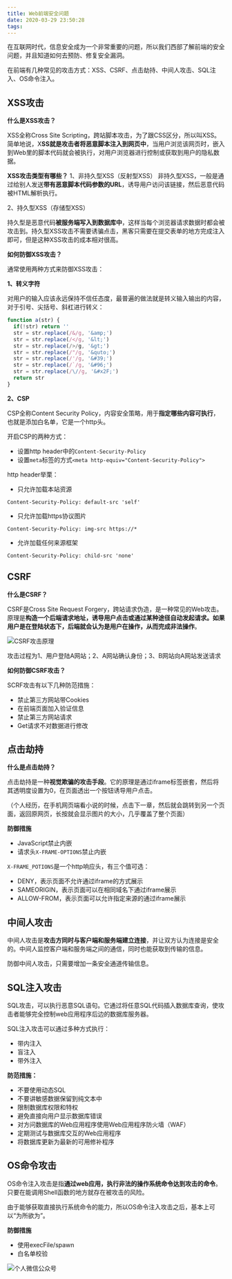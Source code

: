 ```yaml
---
title: Web前端安全问题
date: 2020-03-29 23:50:28
tags: 
---
```


在互联网时代，信息安全成为一个非常重要的问题，所以我们西部了解前端的安全问题，并且知道如何去预防、修复安全漏洞。

在前端有几种常见的攻击方式：XSS、CSRF、点击劫持、中间人攻击、SQL注入、OS命令注入。

## XSS攻击

**什么是XSS攻击？**

XSS全称Cross Site Scripting，跨站脚本攻击，为了跟CSS区分，所以叫XSS。简单地说，X**SS就是攻击者将恶意脚本注入到网页中**，当用户浏览该网页时，嵌入到Web里的脚本代码就会被执行，对用户浏览器进行控制或获取到用户的隐私数据。

**XSS攻击类型有哪些？**
1、非持久型XSS（反射型XSS）
非持久型XSS，一般是通过给别人发送**带有恶意脚本代码参数的URL**，诱导用户访问该链接，然后恶意代码被HTML解析执行。

2、持久型XSS（存储型XSS）

持久型是恶意代码**被服务端写入到数据库中**，这样当每个浏览器请求数据时都会被攻击到。持久型XSS攻击不需要诱骗点击，黑客只需要在提交表单的地方完成注入即可，但是这种XSS攻击的成本相对很高。

**如何防御XSS攻击？**

通常使用两种方式来防御XSS攻击：

**1、转义字符**

对用户的输入应该永远保持不信任态度，最普遍的做法就是转义输入输出的内容，对于引号、尖括号、斜杠进行转义：

``` js
function a(str) {
  if(!str) return ''
  str = str.replace(/&/g, '&amp;')
  str = str.replace(/</g, '&lt;')
  str = str.replace(/>/g, '&gt;')
  str = str.replace(/"/g, '&quto;')
  str = str.replace(/'/g, '&#39;')
  str = str.replace(/`/g, '&#96;')
  str = str.replace(/\//g, '&#x2F;')
  return str
}
```

**2、CSP**

CSP全称Content Security Policy，内容安全策略，用于**指定哪些内容可执行**，也就是添加白名单，它是一个http头。

开启CSP的两种方式：

- 设置http header中的`Content-Security-Policy`
- 设置`meta`标签的方式`<meta http-equiv="Content-Security-Policy">`

http header举栗：

- 只允许加载本站资源

`Content-Security-Policy: default-src 'self'`

- 只允许加载https协议图片

`Content-Security-Policy: img-src https://*`

- 允许加载任何来源框架

`Content-Security-Policy: child-src 'none'`

## CSRF

**什么是CSRF？**

CSRF是Cross Site Request Forgery，跨站请求伪造，是一种常见的Web攻击。原理是**构造一个后端请求地址，诱导用户点击或通过某种途径自动发起请求。如果用户是在登陆状态下，后端就会认为是用户在操作，从而完成非法操作**。

![CSRF攻击原理](C:\Users\1\Desktop\CSRF.png)

攻击过程为1、用户登陆A网站；2、A网站确认身份；3、B网站向A网站发送请求

**如何防御CSRF攻击？**

SCRF攻击有以下几种防范措施：

- 禁止第三方网站带Cookies
- 在前端页面加入验证信息
- 禁止第三方网站请求
- Get请求不对数据进行修改

## 点击劫持

**什么是点击劫持？**

点击劫持是一种**视觉欺骗的攻击手段**。它的原理是通过iframe标签嵌套，然后将其透明度设置为0，在页面透出一个按钮诱导用户点击。

（个人经历，在手机网页端看小说的时候，点击下一章，然后就会跳转到另一个页面，返回原网页，长按就会显示图片的大小，几乎覆盖了整个页面）

**防御措施**

- JavaScript禁止内嵌
- 请求头`X-FRAME-OPTIONS`禁止内嵌

`X-FRAME_POTIONS`是一个http响应头，有三个值可选：

- DENY，表示页面不允许通过iframe的方式展示
- SAMEORIGIN，表示页面可以在相同域名下通过iframe展示
- ALLOW-FROM，表示页面可以允许指定来源的通过iframe展示

## 中间人攻击

中间人攻击是**攻击方同时与客户端和服务端建立连接**，并让双方认为连接是安全的。中间人监控客户端和服务端之间的通信，同时也能获取到传输的信息。

防御中间人攻击，只需要增加一条安全通道传输信息。

## SQL注入攻击

SQL攻击，可以执行恶意SQL语句。它通过将任意SQL代码插入数据库查询，使攻击者能够完全控制web应用程序后边的数据库服务器。

SQL注入攻击可以通过多种方式执行：

- 带内注入
- 盲注入
- 带外注入

**防范措施：**

- 不要使用动态SQL
- 不要讲敏感数据保留到纯文本中
- 限制数据库权限和特权
- 避免直接向用户显示数据库错误
- 对方问数据库的Web应用程序使用Web应用程序防火墙（WAF）
- 定期测试与数据库交互的Web应用程序
- 将数据库更新为最新的可用修补程序

## OS命令攻击

OS命令注入攻击是指**通过web应用，执行非法的操作系统命令达到攻击的命令**。只要在能调用Shell函数的地方就存在被攻击的风险。

由于能够获取直接执行系统命令的能力，所以OS命令注入攻击之后，基本上可以“为所欲为”。

**防御措施**

- 使用execFile/spawn
- 白名单校验

![个人微信公众号](https://img-blog.csdnimg.cn/20200402001106322.jpg?x-oss-process=image/watermark,type_ZmFuZ3poZW5naGVpdGk,shadow_10,text_aHR0cHM6Ly9ibG9nLmNzZG4ubmV0L3FxXzQxOTA3ODA2,size_16,color_FFFFFF,t_70)